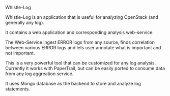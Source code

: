 Whistle-Log

Whistle-Log is an application that is useful for analyzing OpenStack (and generally any log).

It contains a web application and corresponding analysis web-service.

The Web-Service ingest ERROR logs from any source, finds correlation between various ERROR logs
and lets user annotate what is important and not important.

This is a very powerful tool that can be customized for any log analysis. Currently it works with 
PaperTrail, but can be easily ported to consume data from any log aggreation service.

It uses Mongo database as the backend to store and analyze log statements.

